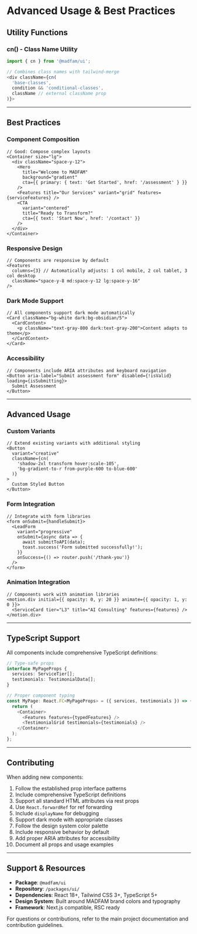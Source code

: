 # Advanced Usage & Best Practices

## Utility Functions

### cn() - Class Name Utility

```typescript
import { cn } from '@madfam/ui';

// Combines class names with tailwind-merge
<div className={cn(
  'base-classes',
  condition && 'conditional-classes',
  className // external className prop
)}>
```

---

## Best Practices

### Component Composition

```tsx
// Good: Compose complex layouts
<Container size="lg">
  <div className="space-y-12">
    <Hero
      title="Welcome to MADFAM"
      background="gradient"
      cta={{ primary: { text: 'Get Started', href: '/assessment' } }}
    />
    <Features title="Our Services" variant="grid" features={serviceFeatures} />
    <CTA
      variant="centered"
      title="Ready to Transform?"
      cta={{ text: 'Start Now', href: '/contact' }}
    />
  </div>
</Container>
```

### Responsive Design

```tsx
// Components are responsive by default
<Features
  columns={3} // Automatically adjusts: 1 col mobile, 2 col tablet, 3 col desktop
  className="space-y-8 md:space-y-12 lg:space-y-16"
/>
```

### Dark Mode Support

```tsx
// All components support dark mode automatically
<Card className="bg-white dark:bg-obsidian/5">
  <CardContent>
    <p className="text-gray-800 dark:text-gray-200">Content adapts to theme</p>
  </CardContent>
</Card>
```

### Accessibility

```tsx
// Components include ARIA attributes and keyboard navigation
<Button aria-label="Submit assessment form" disabled={!isValid} loading={isSubmitting}>
  Submit Assessment
</Button>
```

---

## Advanced Usage

### Custom Variants

```tsx
// Extend existing variants with additional styling
<Button
  variant="creative"
  className={cn(
    'shadow-2xl transform hover:scale-105',
    'bg-gradient-to-r from-purple-600 to-blue-600'
  )}
>
  Custom Styled Button
</Button>
```

### Form Integration

```tsx
// Integrate with form libraries
<form onSubmit={handleSubmit}>
  <LeadForm
    variant="progressive"
    onSubmit={async data => {
      await submitToAPI(data);
      toast.success('Form submitted successfully!');
    }}
    onSuccess={() => router.push('/thank-you')}
  />
</form>
```

### Animation Integration

```tsx
// Components work with animation libraries
<motion.div initial={{ opacity: 0, y: 20 }} animate={{ opacity: 1, y: 0 }}>
  <ServiceCard tier="L3" title="AI Consulting" features={features} />
</motion.div>
```

---

## TypeScript Support

All components include comprehensive TypeScript definitions:

```typescript
// Type-safe props
interface MyPageProps {
  services: ServiceTier[];
  testimonials: TestimonialData[];
}

// Proper component typing
const MyPage: React.FC<MyPageProps> = ({ services, testimonials }) => {
  return (
    <Container>
      <Features features={typedFeatures} />
      <TestimonialGrid testimonials={testimonials} />
    </Container>
  );
};
```

---

## Contributing

When adding new components:

1. Follow the established prop interface patterns
2. Include comprehensive TypeScript definitions
3. Support all standard HTML attributes via rest props
4. Use `React.forwardRef` for ref forwarding
5. Include `displayName` for debugging
6. Support dark mode with appropriate classes
7. Follow the design system color palette
8. Include responsive behavior by default
9. Add proper ARIA attributes for accessibility
10. Document all props and usage examples

---

## Support & Resources

- **Package**: `@madfam/ui`
- **Repository**: `/packages/ui/`
- **Dependencies**: React 18+, Tailwind CSS 3+, TypeScript 5+
- **Design System**: Built around MADFAM brand colors and typography
- **Framework**: Next.js compatible, RSC ready

For questions or contributions, refer to the main project documentation and contribution guidelines.
